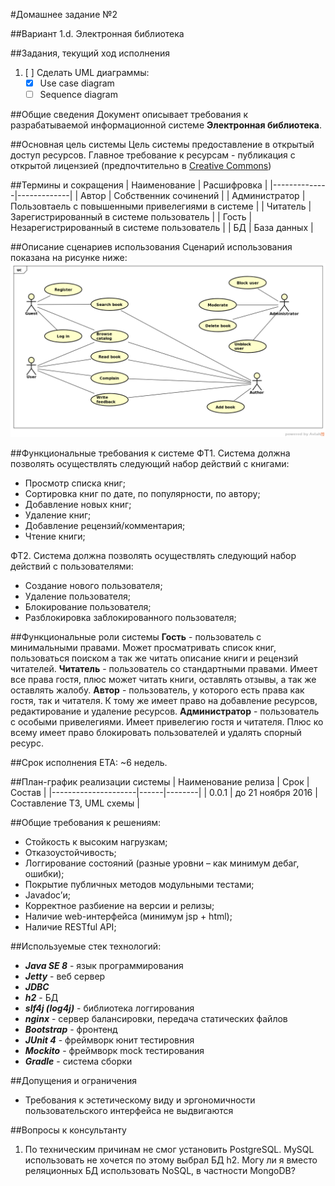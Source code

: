 #Домашнее задание №2

##Вариант 1.d. Электронная библиотека

##Задания, текущий ход исполнения
1. [ ] Сделать UML диаграммы:
	- [x] Use case diagram
	- [ ] Sequence diagram
	
##Общие сведения
Документ описывает требования к разрабатываемой информационной системе **Электронная библиотека**.

##Основная цель системы
Цель системы предоставление в открытый доступ ресурсов. Главное требование к ресурсам - публикация с открытой лицензией (предпочтительно в [Creative Commons](http://creativecommons.ru/licenses))

##Термины и сокращения
| Наименование | Расшифровка |
|--------------|-------------|
| Автор | Собственник сочинений |
| Администратор | Пользовтаель с повышенными привелегиями в системе |
| Читатель | Зарегистрированный в системе пользователь |
| Гость | Незарегистрированный в системе пользователь |
| БД | База данных |


##Описание сценариев использования
Сценарий использования показана на рисунке ниже:
![Use case diagram](diagrams/use_case.png  "Use case diagram")

##Функциональные требования к системе
ФТ1. Система должна позволять осуществлять следующий набор действий с книгами:
- Просмотр списка книг;
- Сортировка книг по дате, по популярности, по автору;
- Добавление новых книг;
- Удаление книг;
- Добавление рецензий/комментария;
- Чтение книги;

ФТ2. Система должна позволять осуществлять следующий набор действий с пользователями:
- Создание нового пользователя;
- Удаление пользователя;
- Блокирование пользователя;
- Разблокировка заблокированного пользователя;

##Функциональные роли системы
**Гость** - пользователь с минимальными правами. Может  просматривать список книг, пользоваться поиском а так же читать описание книги и рецензий читателей.
**Читатель** - пользователь со стандартными правами. Имеет все права гостя, плюс может читать книги, оставлять отзывы, а так же оставлять жалобу.
**Автор** - пользователь, у которого есть права как гостя, так и читателя. К тому же имеет право на добавление ресурсов, редактирование и удаление ресурсов.
**Администратор** - пользователь с особыми привелегиями. Имеет привелегию гостя и читателя. Плюс ко всему имеет право блокировать  пользователей и удалять спорный ресурс.

##Срок исполнения
ETA: ~6 недель.

##План-график реализации системы
| Наименование релиза | Срок | Состав |
|---------------------|------|--------|
| 0.0.1 | до 21 ноября 2016 | Составление ТЗ, UML схемы |

##Общие требования к решениям:
- Стойкость к высоким нагрузкам;
- Отказоустойчивость;
- Логгирование состояний (разные уровни – как минимум дебаг, ошибки);
- Покрытие публичных методов модульными тестами;
- Javadoc’и;
- Корректное разбиение на версии и релизы;
- Наличие web-интерфейса (минимум jsp + html);
- Наличие RESTful API;

##Используемые стек технологий:
- ***Java SE 8*** - язык программирования
- ***Jetty*** - веб сервер
- ***JDBC*** 
- ***h2*** - БД
- ***slf4j (log4j)*** - библиотека логгирования
- ***nginx*** - сервер балансировки, передача статических файлов
- ***Bootstrap*** - фронтенд
- ***JUnit 4*** - фреймворк юнит тестировния
- ***Mockito*** - фреймворк mock тестирования
- ***Gradle*** - система сборки

##Допущения и ограничения
- Требования к эстетическому виду и эргономичности пользовательского интерфейса не выдвигаются

##Вопросы к консультанту
1. По техническим причинам не смог установить PostgreSQL. MySQL использовать не хочется по этому выбрал БД  h2. Могу ли я вместо  реляционных БД использовать NoSQL, в частности MongoDB?

